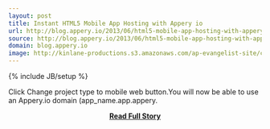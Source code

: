 ```yaml
---
layout: post
title: Instant HTML5 Mobile App Hosting with Appery io
url: http://blog.appery.io/2013/06/html5-mobile-app-hosting-with-appery-io/
source: http://blog.appery.io/2013/06/html5-mobile-app-hosting-with-appery-io/
domain: blog.appery.io
image: http://kinlane-productions.s3.amazonaws.com/ap-evangelist-site/curated/screenshots/9995_blog_appery_io.png
---
```

{% include JB/setup %}<p>Click Change project type to mobile web button.You will now be able to use an Appery.io domain (app_name.app.appery.</p>
<center><p><a href="http://blog.appery.io/2013/06/html5-mobile-app-hosting-with-appery-io/" style='padding:25px; font-sze:18px; font-weight: bold;'>Read Full Story</a></p></center>
